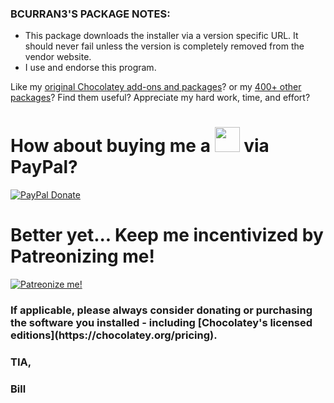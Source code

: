 <h3>BCURRAN3'S PACKAGE NOTES:</h3>

* This package downloads the installer via a version specific URL. It should never fail unless the version is completely removed from the vendor website.
* I use and endorse this program.

Like my [original Chocolatey add-ons and packages](https://chocolatey.org/search?q=tag%3Abcurran3)? or my [400+ other packages](https://chocolatey.org/profiles/bcurran3)? Find them useful? Appreciate my hard work, time, and effort?


<h1>How about buying me a <img src="https://cdn.rawgit.com/bcurran3/ChocolateyPackages/master/mylogos/beer.png" alt="" width="40" height="40"> via PayPal?</h1>

[![PayPal Donate](https://www.paypalobjects.com/webstatic/mktg/logo/AM_SbyPP_mc_vs_dc_ae.jpg)](https://www.paypal.me/bcurran3donations)

<h1>Better yet... Keep me incentivized by Patreonizing me!</h1>

[![Patreonize me!](https://c5.patreon.com/external/logo/downloads_wordmark_white_on_coral.png)](https://www.patreon.com/bcurran3)

<h3>If applicable, please always consider donating or purchasing the software you installed - including [Chocolatey's licensed editions](https://chocolatey.org/pricing).</h3>

<h3>TIA,</h3>

<h3>Bill</h3>



